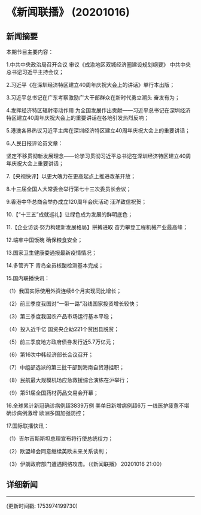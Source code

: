 # 《新闻联播》 (20201016)

## 新闻摘要

本期节目主要内容：

1.中共中央政治局召开会议 审议《成渝地区双城经济圈建设规划纲要》 中共中央总书记习近平主持会议；

2.习近平《在深圳经济特区建立40周年庆祝大会上的讲话》单行本出版；

3.习近平总书记在广东考察激励广大干部群众在新时代勇立潮头 奋发有为；

4.发挥经济特区辐射带动作用 为全国发展作出贡献——习近平总书记在深圳经济特区建立40周年庆祝大会上的重要讲话在各地引发热烈反响；

5.港澳各界热议习近平主席在深圳经济特区建立40周年庆祝大会上的重要讲话；

6.人民日报评论员文章：

坚定不移贯彻新发展理念——论学习贯彻习近平总书记在深圳经济特区建立40周年庆祝大会上重要讲话；

7.【央视快评】以更大魄力在更高起点上推进改革开放；

8.十三届全国人大常委会举行第七十三次委员长会议；

9.香港中华总商会举办成立120周年会庆活动 汪洋致信祝贺；

10.【“十三五”成就巡礼】让绿色成为发展的鲜明底色；

11.【企业访谈·努力构建新发展格局】拼搏进取 奋力攀登工程机械产业最高峰；

12.端牢中国饭碗 确保粮食安全；

13.国家卫生健康委通报最新疫情情况；

14.多管齐下 青岛全员核酸检测基本完成；

15.国内联播快讯：

（1）我国实际使用外资连续6个月实现同比增长；

（2）前三季度我国对“一带一路”沿线国家投资增长较快；

（3）第三季度我国农产品市场运行基本平稳；

（4）投入近千亿 国资央企助221个贫困县脱贫；

（5）前三季度地方政府债券发行近5.7万亿元；

（6）第16次中韩经济部长会议召开；

（7）中组部选派的第三批干部到海南自贸港挂职；

（8）民航最大规模机场应急救援综合演练在沪举行；

（9）第51届全国药材药品交易会开幕；

16.全球累计新冠确诊病例超3839万例 美单日新增病例超6万 一线医护疲惫不堪 确诊病例激增 欧洲多国加强防控；

17.国际联播快讯：

（1）吉尔吉斯斯坦总理宣布将行使总统权力；

（2）欧盟峰会同意继续英欧未来关系谈判；

（3）伊朗政府部门遭遇网络攻击。（《新闻联播》 20201016 21:00）

## 详细新闻

---

(更新时间戳: 1753974199730)

